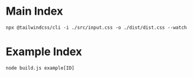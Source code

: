 # Main Index
```npx @tailwindcss/cli -i ./src/input.css -o ./dist/dist.css --watch```

# Example Index
```node build.js example[ID]```